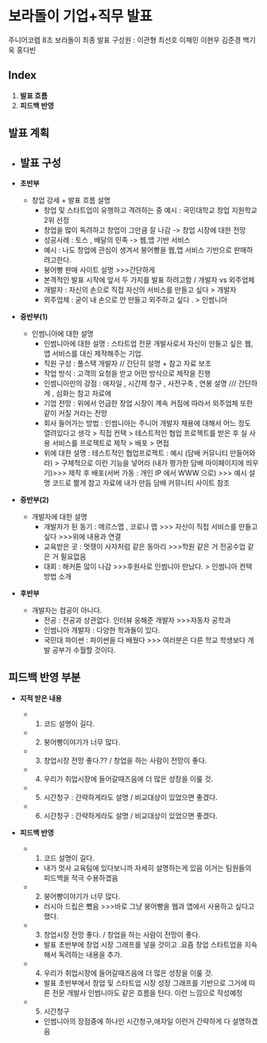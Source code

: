 # 보라돌이 기업+직무 발표
주니어코렙 8조 보라돌이 최종 발표
구성원 : 이관형 최선호 이채민 이현우 김준경 백기욱 홍다빈


## Index

1. **발표 흐름**
2. **피드백 반영**

## 발표 계획

- **발표 구성**
  - 
- **초반부**
  - 창업 강세 + 발표 흐름 설명
    - 창업 및 스타트업이 유행하고 격려하는 중 예시 : 국민대학교 창업 지원학교 2위 선정
    - 창업을 많이 독려하고 창업이 그만큼 잘 나감 -> 창업 시장에 대한 전망
    - 성공사례 : 토스 , 배달의 민족 -> 웹,앱 기반 서비스
    - 예시 : 나도 창업에 관심이 생겨서 붕어빵을 웹,앱 서비스 기반으로 판매하려고한다.
    - 붕어빵 판매 사이트 설명    >>>간단하게
    - 본격적인 발표 시작에 앞서 두 가지를 발표 하려고함 / 개발자 vs 외주업체
    - 개발자 : 자신의 손으로 직접 자신의 서비스를 만들고 싶다 > 개발자
    - 외주업체 : 굳이 내 손으로 안 만들고 외주하고 싶다 . > 인썸니아

- **중반부(1)**
  - 인썸니아에 대한 설명
    - 인썸니아에 대한 설명 : 스타트업 전문 개발사로서 자신이 만들고 싶은 웹,앱 서비스를 대신 제작해주는 기업.
    - 직원 구성 : 풀스택 개발자 // 간단히 설명 + 참고 자료 보조
    - 작업 방식 : 고객의 요청을 받고 어떤 방식으로 제작을 진행 
    - 인썸니아만의 강점 : 애자일 , 시간제 청구 , 사전구축 , 연봉 설명 /// 간단하게 , 심화는 참고 자료에
    - 기업 전망 : 위에서 언급한 창업 시장이 계속 커짐에 따라서 외주업체 또한 같이 커질 거라는 전망
    - 회사 들어가는 방법 : 인썸니아는 주니어 개발자 채용에 대해서 어느 정도 열려있다고 생각 > 직접 컨택 > 
    테스트적인 협업 프로젝트를 받은 후 실 사용 서비스를 프로젝트로 제작 > 배포 > 면접
    - 위에 대한 설명 : 테스트적인 협업프로젝트 : 예시 (담배 커뮤니티 만들어와라) > 구체적으로 이런 기능을 넣어라 (내가 평가한 담배 마이페이지에 띄우기)>>>
    제작 후 배포(서버 가동 : 개인 IP 에서 WWW 으로) >>> 예시 설명 코드로 짦게 참고 자료에 내가 만듬 담배 커뮤니티 사이트 참조

- **중반부(2)**
  - 개발자에 대한 설명
    - 개발자가 된 동기 : 메르스맵 , 코로나 맵 >>> 자신이 직접 서비스를 만들고 싶다 >>>위에 내용과 연결
    - 교육받은 곳 : 멋쟁이 사자처럼 같은 동아리 >>>학원 같은 거 전공수업 같은 거 필요없음 
    - 대회 : 해커톤 많이 나감 >>>후원사로 인썸니아 만났다.   > 인썸니아 컨택 방법 소개


- **후반부**
  - 개발자는 컴공이 아니다.
    - 전공 : 전공과 상관없다. 인터뷰 응해준 개발자 >>>자동차 공학과
    - 인썸니아 개발자 : 다양한 학과들이 있다.
    - 국민대 파이썬 : 파이썬을 다 배웠다  >>> 여러분은 다른 학교 학생보다 개발 공부가 수월할 것이다.

## 피드백 반영 부분 

- **지적 받은 내용**
  - 1. 코드 설명이 길다.
  - 2. 붕어빵이야기가 너무 많다.
  - 3. 창업시장 전망 좋다.?? / 창업을 하는 사람이 전망이 좋다.
  - 4. 우리가 취업시장에 들어갈때즈음에 더 많은 성장을 이룰 것.
  - 5. 시간청구 : 간략하게라도 설명 / 비교대상이 있었으면 좋겠다.
  - 6. 시간청구 : 간략하게라도 설명 / 비교대상이 있었으면 좋겠다.


- **피드백 반영**
  - 1. 코드 설명이 길다.
    - 내가 멋사 교육팀에 있다보니까 자세히 설명하는게 있음 이거는 팀원들의 피드백을 적극 수용하겠음
  - 2. 붕어빵이야기가 너무 많다.
    - 러시아 드립은 뺐음 >>>바로 그냥 붕어빵을 웹과 앱에서 사용하고 싶다고 했다.
  - 3. 창업시장 전망 좋다. / 창업을 하는 사람이 전망이 좋다.
    - 발표 초반부에 창업 시장 그래프를 넣을 것이고 .요즘 창업 스타트업을 지속해서 독려하는 내용을 추가.
  - 4. 우리가 취업시장에 들어갈때즈음에 더 많은 성장을 이룰 것.
    - 발표 초반부에서 창업 및 스타트업 시장 성장 그래프를 기반으로 그거에 따른 전문 개발사 인썸니아도 같은 흐름을 탄다. 이런 느낌으로 작성예정
  - 5. 시간청구
    - 인썸니아의 장점중에 하나인 시간청구,애자일 이런거 간략하게 다 설명하겠음

    

